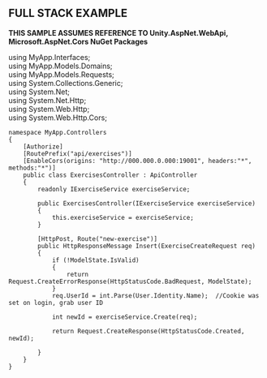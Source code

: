 ## FULL STACK EXAMPLE  
**THIS SAMPLE ASSUMES REFERENCE TO Unity.AspNet.WebApi, Microsoft.AspNet.Cors NuGet Packages**  

using MyApp.Interfaces;  
using MyApp.Models.Domains;  
using MyApp.Models.Requests;  
using System.Collections.Generic;  
using System.Net;  
using System.Net.Http;  
using System.Web.Http;  
using System.Web.Http.Cors;  

    namespace MyApp.Controllers  
    {  
        [Authorize]  
        [RoutePrefix("api/exercises")]  
        [EnableCors(origins: "http://000.000.0.000:19001", headers:"*", methods:"*")]  
        public class ExercisesController : ApiController  
        {  
            readonly IExerciseService exerciseService;  

            public ExercisesController(IExerciseService exerciseService)  
            {  
                this.exerciseService = exerciseService;
            }  
            
            [HttpPost, Route("new-exercise")]  
            public HttpResponseMessage Insert(ExerciseCreateRequest req)   
            {
                if (!ModelState.IsValid)  
                {  
                    return Request.CreateErrorResponse(HttpStatusCode.BadRequest, ModelState);  
                }  
                req.UserId = int.Parse(User.Identity.Name);  //Cookie was set on login, grab user ID 

                int newId = exerciseService.Create(req);  

                return Request.CreateResponse(HttpStatusCode.Created, newId);  

            }  
        }  
    }  
